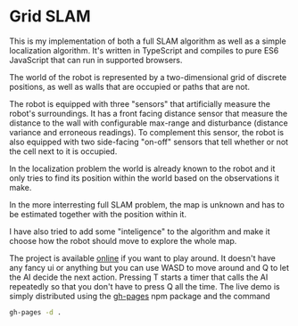 # Grid SLAM

This is my implementation of both a full SLAM algorithm as well as a simple localization algorithm. It's written in TypeScript and compiles to pure ES6 JavaScript that can run in supported browsers.

The world of the robot is represented by a two-dimensional grid of discrete positions, as well as walls that are occupied or paths that are not.

The robot is equipped with three "sensors" that artificially measure the robot's surroundings. It has a front facing distance sensor that measure the distance to the wall with configurable max-range and disturbance (distance variance and erroneous readings). To complement this sensor, the robot is also equipped with two side-facing "on-off" sensors that tell whether or not the cell next to it is occupied.

In the localization problem the world is already known to the robot and it only tries to find its position within the world based on the observations it make. 

In the more interresting full SLAM problem, the map is unknown and has to be estimated together with the position within it.

I have also tried to add some "inteligence" to the algorithm and make it choose how the robot should move to explore the whole map.

The project is available [online](https://antbern.github.io/gridmap-slam-web/) if you want to play around. It doesn't have any fancy ui or anything but you can use WASD to move around and Q to let the AI decide the next action. Pressing T starts a timer that calls the AI repeatedly so that you don't have to press Q all the time. The live demo is simply distributed using the [gh-pages](https://www.npmjs.com/package/gh-pages) npm package and the command

```bash
gh-pages -d .
```